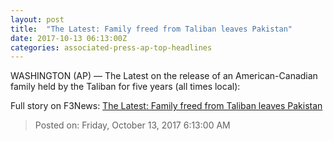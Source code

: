 ```yaml
---
layout: post
title:  "The Latest: Family freed from Taliban leaves Pakistan"
date: 2017-10-13 06:13:00Z
categories: associated-press-ap-top-headlines
---
```


WASHINGTON (AP) — The Latest on the release of an American-Canadian family held by the Taliban for five years (all times local):


Full story on F3News: [The Latest: Family freed from Taliban leaves Pakistan](http://www.f3nws.com/n/2ajzrC)

> Posted on: Friday, October 13, 2017 6:13:00 AM

